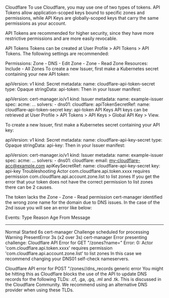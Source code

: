Cloudflare
To use Cloudflare, you may use one of two types of tokens. API Tokens allow application-scoped keys bound to specific zones and permissions, while API Keys are globally-scoped keys that carry the same permissions as your account.

API Tokens are recommended for higher security, since they have more restrictive permissions and are more easily revocable.

API Tokens
Tokens can be created at User Profile > API Tokens > API Tokens. The following settings are recommended:

Permissions:
Zone - DNS - Edit
Zone - Zone - Read
Zone Resources:
Include - All Zones
To create a new Issuer, first make a Kubernetes secret containing your new API token:


apiVersion: v1
kind: Secret
metadata:
  name: cloudflare-api-token-secret
type: Opaque
stringData:
  api-token: <API Token>
Then in your Issuer manifest:


apiVersion: cert-manager.io/v1
kind: Issuer
metadata:
  name: example-issuer
spec:
  acme:
    ...
    solvers:
    - dns01:
        cloudflare:
          apiTokenSecretRef:
            name: cloudflare-api-token-secret
            key: api-token
API Keys
API keys can be retrieved at User Profile > API Tokens > API Keys > Global API Key > View.

To create a new Issuer, first make a Kubernetes secret containing your API key:


apiVersion: v1
kind: Secret
metadata:
  name: cloudflare-api-key-secret
type: Opaque
stringData:
  api-key: <API Key>
Then in your Issuer manifest:


apiVersion: cert-manager.io/v1
kind: Issuer
metadata:
  name: example-issuer
spec:
  acme:
    ...
    solvers:
    - dns01:
        cloudflare:
          email: my-cloudflare-acc@example.com
          apiKeySecretRef:
            name: cloudflare-api-key-secret
            key: api-key
Troubleshooting
Actor com.cloudflare.api.token.xxxx requires permission com.cloudflare.api.account.zone.list to list zones
If you get the error that your token does not have the correct permission to list zones there can be 2 causes.

The token lacks the Zone - Zone - Read permission
cert-manager identified the wrong zone name for the domain due to DNS issues.
In the case of the 2nd issue you will see an error like below:


Events:
  Type     Reason        Age              From          Message
  ----     ------        ----             ----          -------
  Normal   Started       6s               cert-manager  Challenge scheduled for processing
  Warning  PresentError  3s (x2 over 3s)  cert-manager  Error presenting challenge: Cloudflare API Error for GET "/zones?name=<TLD>" 
            Error: 0: Actor 'com.cloudflare.api.token.xxxx' requires permission 'com.cloudflare.api.account.zone.list' to list zones
In this case we recommend changing your DNS01 self-check nameservers.

Cloudflare API error for POST "/zones/<id>/dns_records generic error
You might be hitting this as Cloudflare blocks the use of the API to update DNS records for the following TLDs: .cf, .ga, .gq, .ml and .tk. This is discussed in the Cloudflare Community. We recommend using an alternative DNS provider when using these TLDs.
